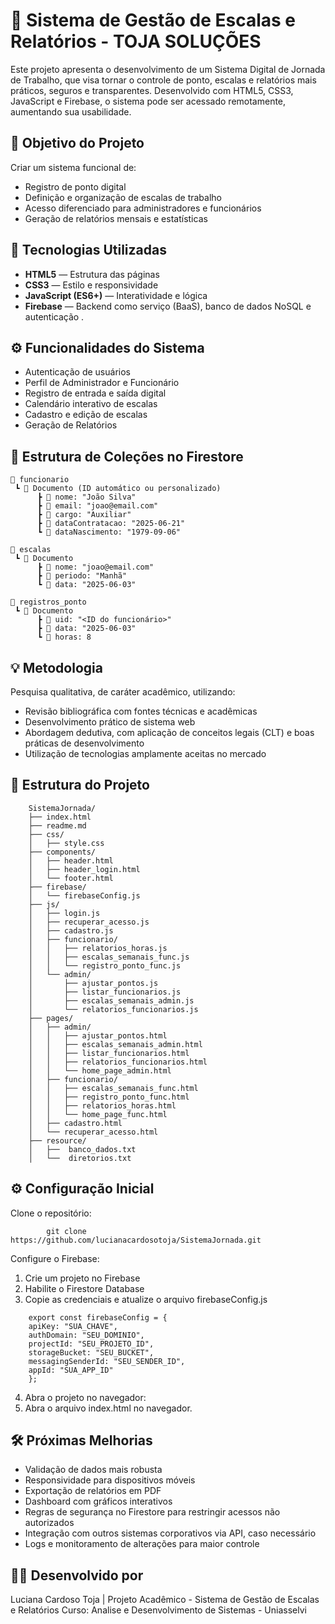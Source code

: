 # 📅 Sistema de Gestão de Escalas e Relatórios - TOJA SOLUÇÕES

Este projeto apresenta o desenvolvimento de um Sistema Digital de Jornada de Trabalho, que visa tornar o controle de ponto, escalas e relatórios mais práticos, seguros e transparentes. Desenvolvido com HTML5, CSS3, JavaScript e Firebase, o sistema pode ser acessado remotamente, aumentando sua usabilidade.

## 🎯 Objetivo do Projeto

Criar um sistema funcional de:

- Registro de ponto digital  
- Definição e organização de escalas de trabalho  
- Acesso diferenciado para administradores e funcionários  
- Geração de relatórios mensais e estatísticas  


## 🚀 Tecnologias Utilizadas

- **HTML5** — Estrutura das páginas  
- **CSS3** — Estilo e responsividade  
- **JavaScript (ES6+)** — Interatividade e lógica  
- **Firebase** — Backend como serviço (BaaS), banco de dados NoSQL e autenticação . 


## ⚙️ Funcionalidades do Sistema

- Autenticação de usuários  
- Perfil de Administrador e Funcionário  
- Registro de entrada e saída digital  
- Calendário interativo de escalas  
- Cadastro e edição de escalas  
- Geração de Relatórios


## 📂 Estrutura de Coleções no Firestore

```plaintext
📁 funcionario
 ┗ 📄 Documento (ID automático ou personalizado)
      ┣ 📄 nome: "João Silva"
      ┣ 📄 email: "joao@email.com"
      ┣ 📄 cargo: "Auxiliar"
      ┣ 📄 dataContratacao: "2025-06-21"
      ┗ 📄 dataNascimento: "1979-09-06"

📁 escalas
 ┗ 📄 Documento
      ┣ 📄 nome: "joao@email.com"
      ┣ 📄 periodo: "Manhã"
      ┗ 📄 data: "2025-06-03"

📁 registros_ponto
 ┗ 📄 Documento
      ┣ 📄 uid: "<ID do funcionário>"
      ┣ 📄 data: "2025-06-03"
      ┗ 📄 horas: 8
```

## 💡 Metodologia

Pesquisa qualitativa, de caráter acadêmico, utilizando:
- Revisão bibliográfica com fontes técnicas e acadêmicas
- Desenvolvimento prático de sistema web
- Abordagem dedutiva, com aplicação de conceitos legais (CLT) e boas práticas de desenvolvimento
- Utilização de tecnologias amplamente aceitas no mercado


## 🧩 Estrutura do Projeto
```
    SistemaJornada/
    ├── index.html    
    ├── readme.md                     
    ├── css/
    │   ├── style.css 
    ├── components/
    │   ├── header.html                 
    │   ├── header_login.html           
    │   └── footer.html                 
    ├── firebase/
    │   └── firebaseConfig.js           
    ├── js/
    │   ├── login.js                    
    │   ├── recuperar_acesso.js         
    │   ├── cadastro.js                 
    │   ├── funcionario/
    │   │   ├── relatorios_horas.js         
    │   │   ├── escalas_semanais_func.js    
    │   │   └── registro_ponto_func.js      
    │   └── admin/
    │       ├── ajustar_pontos.js           
    │       ├── listar_funcionarios.js      
    │       ├── escalas_semanais_admin.js   
    │       └── relatorios_funcionarios.js  
    ├── pages/
    │   ├── admin/
    │   │   ├── ajustar_pontos.html         
    │   │   ├── escalas_semanais_admin.html
    │   │   ├── listar_funcionarios.html    
    │   │   ├── relatorios_funcionarios.html
    │   │   └── home_page_admin.html        
    │   ├── funcionario/
    │   │   ├── escalas_semanais_func.html  
    │   │   ├── registro_ponto_func.html    
    │   │   ├── relatorios_horas.html       
    │   │   └── home_page_func.html         
    │   ├── cadastro.html                  
    │   └── recuperar_acesso.html  
    ├── resource/
    │   ├──  banco_dados.txt  
    │   └──  diretorios.txt          
```

## ⚙️ Configuração Inicial
    
Clone o repositório:
```
        git clone https://github.com/lucianacardosotoja/SistemaJornada.git
```

Configure o Firebase:

1. Crie um projeto no Firebase
2. Habilite o Firestore Database
3. Copie as credenciais e atualize o arquivo firebaseConfig.js

```
    export const firebaseConfig = {
    apiKey: "SUA_CHAVE",
    authDomain: "SEU_DOMINIO",
    projectId: "SEU_PROJETO_ID",
    storageBucket: "SEU_BUCKET",
    messagingSenderId: "SEU_SENDER_ID",
    appId: "SUA_APP_ID"
    };
```

4. Abra o projeto no navegador:
5. Abra o arquivo index.html no navegador.


## 🛠️ Próximas Melhorias

- Validação de dados mais robusta
- Responsividade para dispositivos móveis
- Exportação de relatórios em PDF
- Dashboard com gráficos interativos
- Regras de segurança no Firestore para restringir acessos não autorizados
- Integração com outros sistemas corporativos via API, caso necessário
- Logs e monitoramento de alterações para maior controle

## 👩‍💻 Desenvolvido por 
Luciana Cardoso Toja | Projeto Acadêmico - Sistema de Gestão de Escalas e Relatórios
Curso: Analise e Desenvolvimento de Sistemas - Uniasselvi


